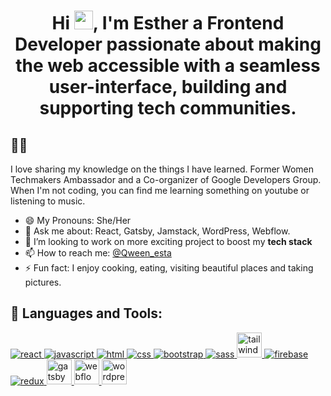 <h1 align="center">Hi <img src="https://raw.githubusercontent.com/MartinHeinz/MartinHeinz/master/wave.gif" width="30px">, I'm Esther a Frontend Developer passionate about making the web accessible with a seamless user-interface, building and supporting tech communities.

## 🙋‍♂️
I love sharing my knowledge on the things I have learned. Former Women Techmakers Ambassador and a Co-organizer of Google Developers Group. When I'm not coding, you can find me learning something on youtube or listening to music.


- 😄 My Pronouns: She/Her   
- 💬 Ask me about: React, Gatsby, Jamstack, WordPress, Webflow.
- 👯 I’m looking to work on more exciting project to boost my **tech stack**
- 📫 How to reach me: [@Qween_esta](https://twitter.com/Qween_esta_)
- ⚡ Fun fact: I enjoy cooking, eating, visiting beautiful places and taking pictures.


## 🚀 Languages and Tools:
<p align="left"> 
    <a href="https://reactjs.org/" target="_blank"> <img src="https://img.icons8.com/color/48/000000/react-native.png" alt="react"/> </a> 
    <a href="https://developer.mozilla.org/en-US/docs/Web/JavaScript" target="_blank"> <img src="https://img.icons8.com/color/48/000000/javascript.png" alt="javascript"/> </a> 
    <a href="https://www.w3.org/html/" target="_blank"> <img src="https://img.icons8.com/color/48/000000/html-5.png" alt="html"/> </a> 
    <a href="https://www.w3schools.com/css/" target="_blank"> <img src="https://img.icons8.com/color/48/000000/css3.png" alt="css"/> </a> 
    <a href="https://getbootstrap.com" target="_blank"> <img src="https://img.icons8.com/color/48/000000/bootstrap.png" alt="bootstrap"/> </a>
    <a href="https://sass-lang.com/" target="_blank"> <img src="https://img.icons8.com/color/48/000000/sass.png" alt="sass"/> </a>
    <a href="https://tailwindcss.com/" target="_blank"> <img src="https://cdn.worldvectorlogo.com/logos/tailwindcss.svg" width="40" height="40" alt="tailwind" /> </a>
    <a href="https://firebase.google.com/" target="_blank"> <img src="https://img.icons8.com/color/48/000000/firebase.png" alt="firebase"/> </a> 
    <a href="https://redux.js.org" target="_blank"> <img src="https://img.icons8.com/color/48/000000/redux.png" alt="redux"/> </a>
    <a href="https://www.gatsbyjs.com/" target="_blank"> <img src="https://img.icons8.com/color/48/000000/gatsbyjs.png" alt="gatsby" width="40" height="40"/> </a>
    <a href="https://webflow.com/" target="_blank"> <img src="https://img.icons8.com/color/48/000000/webflow.png" alt="webflow" width="40" height="40"/> </a>
    <a href="https://wordpress.com/" target="_blank"> <img src="https://img.icons8.com/color/48/000000/wordpress.png" alt="wordpress" width="40" height="40"/> </a>
</p>
